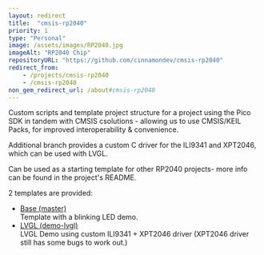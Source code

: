 ```yaml
---
layout: redirect
title:  "cmsis-rp2040"
priority: 1
type: "Personal"
image: /assets/images/RP2040.jpg
imageAlt: "RP2040 Chip"
repositoryURL: "https://github.com/cinnamondev/cmsis-rp2040"
redirect_from: 
    - /projects/cmsis-rp2040
    - /cmsis-rp2040
non_gem_redirect_url: /about#cmsis-rp2040
---
```

Custom scripts and template project structure for a project using the Pico SDK
in tandem with CMSIS csolutions - allowing us to use CMSIS/KEIL Packs, for
improved interoperability & convenience.

Additional branch provides a custom C driver for the ILI9341 and XPT2046,
which can be used with LVGL.

Can be used as a starting template for other RP2040 projects-
more info can be found in the project's README.

2 templates are provided:

- [Base (master)](https://github.com/cinnamondev/cmsis-rp2040)\
Template with a blinking LED demo.
- [LVGL (demo-lvgl)](https://github.com/cinnamondev/cmsis-rp2040/tree/demo-lvgl)\
LVGL Demo using custom ILI9341 + XPT2046 driver (XPT2046 driver still has some bugs to work out.)
